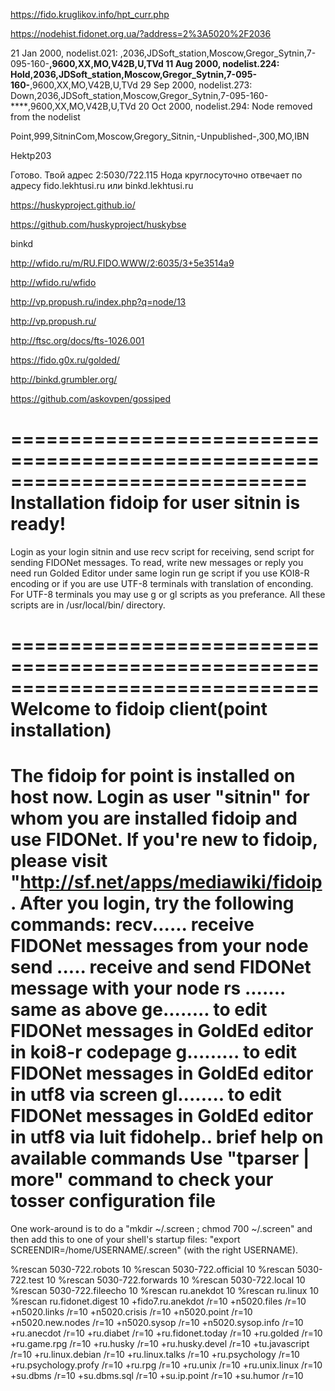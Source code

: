https://fido.kruglikov.info/hpt_curr.php







https://nodehist.fidonet.org.ua/?address=2%3A5020%2F2036


21 Jan 2000, nodelist.021: ,2036,JDSoft_station,Moscow,Gregor_Sytnin,7-095-160-****,9600,XX,MO,V42B,U,TVd
11 Aug 2000, nodelist.224: Hold,2036,JDSoft_station,Moscow,Gregor_Sytnin,7-095-160-****,9600,XX,MO,V42B,U,TVd
29 Sep 2000, nodelist.273: Down,2036,JDSoft_station,Moscow,Gregor_Sytnin,7-095-160-****,9600,XX,MO,V42B,U,TVd
20 Oct 2000, nodelist.294: Node removed from the nodelist








Point,999,SitninCom,Moscow,Gregory_Sitnin,-Unpublished-,300,MO,IBN

Hektp203

Готово. Твой адрес 2:5030/722.115
Нода круглосуточно отвечает по адресу fido.lekhtusi.ru или binkd.lekhtusi.ru



https://huskyproject.github.io/

https://github.com/huskyproject/huskybse

binkd




http://wfido.ru/m/RU.FIDO.WWW/2:6035/3+5e3514a9

http://wfido.ru/wfido



http://vp.propush.ru/index.php?q=node/13

http://vp.propush.ru/



http://ftsc.org/docs/fts-1026.001





https://fido.g0x.ru/golded/



http://binkd.grumbler.org/





https://github.com/askovpen/gossiped









=============================================================================
Installation fidoip for user sitnin is ready!
=============================================================================

Login as your login sitnin and use recv script for receiving, send
script for sending FIDONet messages. To read, write new messages or reply you
need run Golded Editor under same login run ge script if you use KOI8-R
encoding or if you are use UTF-8 terminals with translation of enconding.
For UTF-8 terminals you may use g or gl scripts as you preferance.
All these scripts are in /usr/local/bin/ directory.


==============================================================================
 Welcome to fidoip client(point installation)
==============================================================================
 The fidoip for point is installed on host now.
 Login as user "sitnin" for whom you are installed fidoip and use FIDONet.
 If you're new to fidoip, please visit "http://sf.net/apps/mediawiki/fidoip.
 After you login, try the following commands:
 recv...... receive FIDONet messages from your node
 send ..... receive and send FIDONet message with your node
 rs ....... same as above
 ge........ to edit FIDONet messages in GoldEd editor in koi8-r codepage
 g......... to edit FIDONet messages in GoldEd editor in utf8 via screen
 gl........ to edit FIDONet messages in GoldEd editor in utf8 via luit
 fidohelp.. brief help on available commands
 Use "tparser | more" command to check your tosser configuration file
==============================================================================




One work-around is to do a "mkdir ~/.screen ; chmod 700 ~/.screen" and then add this to one of your shell's startup files: "export SCREENDIR=/home/USERNAME/.screen" (with the right USERNAME).














%rescan 5030-722.robots 10
%rescan 5030-722.official 10
%rescan 5030-722.test 10
%rescan 5030-722.forwards 10
%rescan 5030-722.local 10
%rescan 5030-722.fileecho 10
%rescan ru.anekdot 10
%rescan ru.linux 10
%rescan ru.fidonet.digest 10
+fido7.ru.anekdot /r=10
+n5020.files /r=10
+n5020.links /r=10
+n5020.crisis /r=10
+n5020.point /r=10
+n5020.new.nodes /r=10
+n5020.sysop /r=10
+n5020.sysop.info /r=10
+ru.anecdot /r=10
+ru.diabet /r=10
+ru.fidonet.today /r=10
+ru.golded /r=10
+ru.game.rpg /r=10
+ru.husky /r=10
+ru.husky.devel /r=10
+tu.javascript /r=10
+ru.linux.debian /r=10
+ru.linux.talks /r=10
+ru.psychology /r=10
+ru.psychology.profy /r=10
+ru.rpg /r=10
+ru.unix /r=10
+ru.unix.linux /r=10
+su.dbms /r=10
+su.dbms.sql /r=10
+su.ip.point /r=10
+su.humor /r=10
